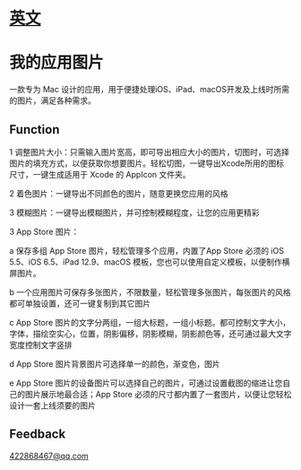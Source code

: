 # [英文](https://github.com/goldscu/MyAppImage/blob/main/README.md)

# 我的应用图片
一款专为 Mac 设计的应用，用于便捷处理iOS、iPad、macOS开发及上线时所需的图片，满足各种需求。

## Function
1 调整图片大小：只需输入图片宽高，即可导出相应大小的图片，切图时，可选择图片的填充方式，以便获取你想要图片。轻松切图，一键导出Xcode所用的图标尺寸，一键生成适用于 Xcode 的 AppIcon 文件夹。

2 着色图片：一键导出不同颜色的图片，随意更换您应用的风格

3 模糊图片：一键导出模糊图片，并可控制模糊程度，让您的应用更精彩

3 App Store 图片：

a 保存多组 App Store 图片，轻松管理多个应用，内置了App Store 必须的 iOS 5.5、iOS 6.5、iPad 12.9、macOS 模板，您也可以使用自定义模板，以便制作横屏图片。

b 一个应用图片可保存多张图片，不限数量，轻松管理多张图片，每张图片的风格都可单独设置，还可一键复制到其它图片

c App Store 图片的文字分两组，一组大标题，一组小标题。都可控制文字大小，字体，描绘空实心，位置，阴影偏移，阴影模糊，阴影颜色等，还可通过最大文字宽度控制文字竖排

d App Store 图片背景图片可选择单一的颜色，渐变色，图片

e App Store 图片的设备图片可以选择自己的图片，可通过设置截图的缩进让您自己的图片展示地最合适；App Store 必须的尺寸都内置了一套图片，以便让您轻松设计一套上线须要的图片

## Feedback
[422868467@qq.com](mailto:422868467@qq.com)
